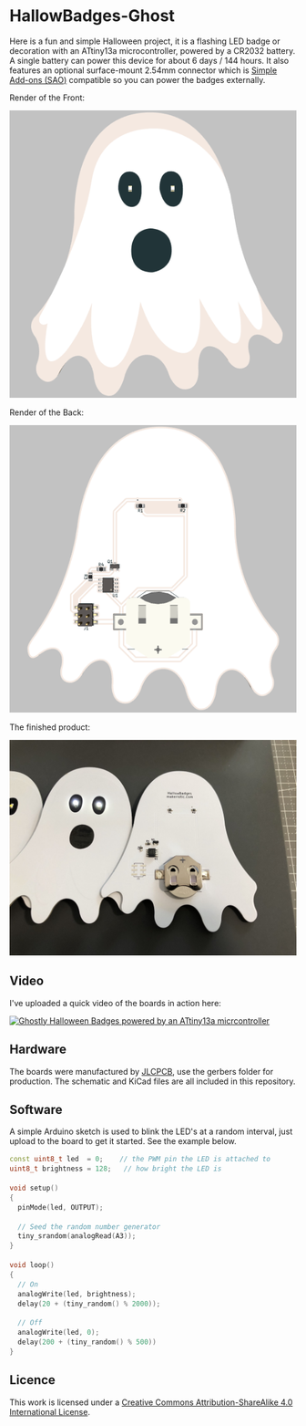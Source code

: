 # HallowBadges-Ghost

Here is a fun and simple Halloween project, it is a flashing LED badge or decoration with an ATtiny13a microcontroller, powered by a CR2032 battery.  
A single battery can power this device for about 6 days / 144 hours.
It also features an optional surface-mount 2.54mm connector which is [Simple Add-ons (SAO)](https://hackaday.io/project/175182-simple-add-ons-sao) compatible so you can power the badges externally.

Render of the Front:

![PCB Render Front](images/pcb-ghost.png)

Render of the Back:

![PCB Render Back](images/pcb-ghost-rear.png)

The finished product:

![PCB Assembled](images/pcb-assembled.jpg)

## Video

I've uploaded a quick video of the boards in action here:

[![Ghostly Halloween Badges powered by an ATtiny13a micrcontroller](https://img.youtube.com/vi/xT_LtK2wgpI/0.jpg)](https://www.youtube.com/watch?v=xT_LtK2wgpI)

## Hardware

The boards were manufactured by [JLCPCB](https://jlcpcb.com/), use the gerbers folder for production.  The schematic and KiCad files are all included in this repository.

## Software

A simple Arduino sketch is used to blink the LED's at a random interval, just upload to the board to get it started.  See the example below.

```cpp
const uint8_t led  = 0;    // the PWM pin the LED is attached to
uint8_t brightness = 128;   // how bright the LED is

void setup() 
{  
  pinMode(led, OUTPUT);
  
  // Seed the random number generator
  tiny_srandom(analogRead(A3));
}

void loop() 
{
  // On
  analogWrite(led, brightness);
  delay(20 + (tiny_random() % 2000));

  // Off
  analogWrite(led, 0);
  delay(200 + (tiny_random() % 500))
}
```

## Licence

This work is licensed under a [Creative Commons Attribution-ShareAlike 4.0 International License](http://creativecommons.org/licenses/by-sa/4.0/).
